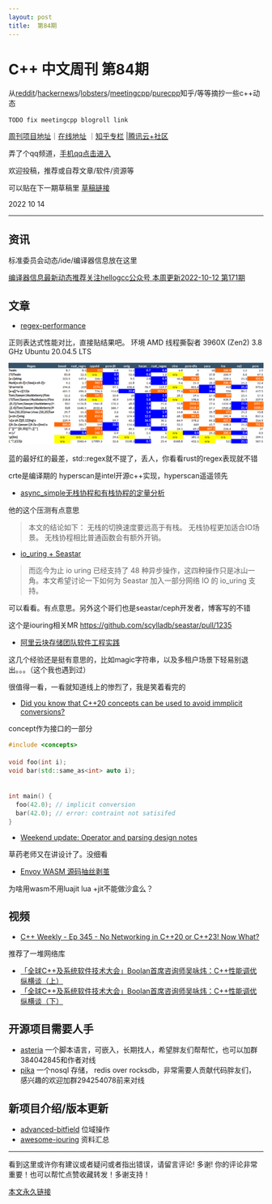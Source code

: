 ```yaml
---
layout: post
title:  第84期
---
```

# C++ 中文周刊 第84期


从[reddit](https://www.reddit.com/r/cpp/)/[hackernews](https://news.ycombinator.com/)/[lobsters](https://lobste.rs/)/[meetingcpp](https://www.meetingcpp.com/blog/blogroll/)/[purecpp](http://www.purecpp.cn/)知乎/等等摘抄一些c++动态

`TODO fix meetingcpp blogroll link`

[周刊项目地址](https://github.com/wanghenshui/cppweeklynews)｜[在线地址](https://wanghenshui.github.io/cppweeklynews/) ｜[知乎专栏](https://www.zhihu.com/column/jieyaren) |[腾讯云+社区](https://cloud.tencent.com/developer/column/92884)

弄了个qq频道，[手机qq点击进入](https://qun.qq.com/qqweb/qunpro/share?_wv=3&_wwv=128&inviteCode=xzjHQ&from=246610&biz=ka)

欢迎投稿，推荐或自荐文章/软件/资源等



可以贴在下一期草稿里 [草稿链接](https://github.com/wanghenshui/cppweeklynews/pull/16)

 2022 10 14

---

## 资讯

标准委员会动态/ide/编译器信息放在这里

[编译器信息最新动态推荐关注hellogcc公众号 本周更新2022-10-12 第171期](https://github.com/hellogcc/osdt-weekly/blob/master/weekly-2022/2022-10-12.md)


## 文章

- [regex-performance](https://github.com/HFTrader/regex-performance)

正则表达式性能对比，直接贴结果吧。
环境 AMD 线程撕裂者 3960X (Zen2) 3.8 GHz  Ubuntu 20.04.5 LTS

![](https://github.com/HFTrader/regex-performance/raw/master/results_20221012.png)

蓝的最好红的最差，std::regex就不提了，丢人，你看看rust的regex表现就不错

crte是编译期的 hyperscan是intel开源c++实现，hyperscan遥遥领先

- [async_simple无栈协程和有栈协程的定量分析 ](http://purecpp.cn/detail?id=2318)

他的这个压测有点意思

> 本文的结论如下： 无栈的切换速度要远高于有栈。 无栈协程更加适合IO场景。 无栈协程相比普通函数会有额外开销。

- [io_uring + Seastar](https://blog.k3fu.xyz/seastar/2022/10/03/iouring-seastar.html)

 > 而迄今为止 io uring 已经支持了 48 种异步操作，这四种操作只是冰山一角。本文希望讨论一下如何为 Seastar 加入一部分网络 IO 的 io_uring 支持。 

可以看看。有点意思。另外这个哥们也是seastar/ceph开发者，博客写的不错

这个是iouring相关MR https://github.com/scylladb/seastar/pull/1235


- [阿里云块存储团队软件工程实践](https://zhuanlan.zhihu.com/p/572540319)

这几个经验还是挺有意思的，比如magic字符串，以及多租户场景下轻易别退出。。。（这个我也遇到过）

很值得一看，一看就知道线上的惨烈了，我是笑着看完的

- [Did you know that C++20 concepts can be used to avoid immplicit conversions? ](https://github.com/QuantlabFinancial/cpp_tip_of_the_week/blob/master/tips/299.md)

concept作为接口的一部分

```cpp
#include <concepts>

void foo(int i);
void bar(std::same_as<int> auto i);


int main() {
  foo(42.0); // implicit conversion
  bar(42.0); // error: contraint not satisifed
}
```

- [Weekend update: Operator and parsing design notes](https://herbsutter.com/2022/10/10/weekend-update-operator-and-parsing-design-notes/)

草药老师又在讲设计了。没细看

- [Envoy WASM 源码抽丝剥茧](https://zhuanlan.zhihu.com/p/339498540)

为啥用wasm不用luajit lua +jit不能做沙盒么？
## 视频

- [C++ Weekly - Ep 345 - No Networking in C++20 or C++23! Now What?](https://www.youtube.com/watch?v=v6m70HyI0XE)

推荐了一堆网络库

- [「全球C++及系统软件技术大会」Boolan首席咨询师吴咏炜：C++性能调优纵横谈（上）](https://www.bilibili.com/video/BV1Gr4y1b7vU/)
- [「全球C++及系统软件技术大会」Boolan首席咨询师吴咏炜：C++性能调优纵横谈（下）](https://www.bilibili.com/video/BV1WA4y1f7M6/)


## 开源项目需要人手

- [asteria](https://github.com/lhmouse/asteria) 一个脚本语言，可嵌入，长期找人，希望胖友们帮帮忙，也可以加群384042845和作者对线
- [pika](https://github.com/OpenAtomFoundation/pika) 一个nosql 存储， redis over rocksdb，非常需要人贡献代码胖友们， 感兴趣的欢迎加群294254078前来对线

## 新项目介绍/版本更新

- [advanced-bitfield](https://github.com/SanyaNya/advanced-bitfield) 位域操作
- [awesome-iouring](https://github.com/espoal/awesome-iouring) 资料汇总
---

看到这里或许你有建议或者疑问或者指出错误，请留言评论! 多谢!  你的评论非常重要！也可以帮忙点赞收藏转发！多谢支持！

[本文永久链接](https://wanghenshui.github.io/cppweeklynews/posts/084.html)
